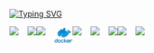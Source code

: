 <!--
### Hi there 👋

**biggujo/biggujo** is a ✨ _special_ ✨ repository because its `README.md` (this file) appears on your GitHub profile.

Here are some ideas to get you started:

- 🔭 I’m currently working on ...
- 🌱 I’m currently learning ...
- 👯 I’m looking to collaborate on ...
- 🤔 I’m looking for help with ...
- 💬 Ask me about ...
- 📫 How to reach me: ...
- 😄 Pronouns: ...
- ⚡ Fun fact: ...
-->

<a href="https://git.io/typing-svg"><img src="https://readme-typing-svg.demolab.com?font=Courier+New&weight=700&size=16&duration=3000&pause=5&multiline=true&repeat=false&width=435&lines=biggujo.+For+real" alt="Typing SVG" width="435" height="50"/></a>

<div>
  <img align="left" src="https://raw.githubusercontent.com/get-icon/geticon/master/icons/webstorm.svg" width="32">
<!--   <img align="left" src="https://cdn.jsdelivr.net/gh/devicons/devicon/icons/vscode/vscode-original.svg" width="32"> -->
<!--   <img align="left" src="https://raw.githubusercontent.com/get-icon/geticon/master/icons/javascript.svg" height="32"> -->
  <img align="left" src="https://raw.githubusercontent.com/get-icon/geticon/master/icons/react.svg" height="32">
  <img align="left" src="https://cdn.jsdelivr.net/gh/devicons/devicon/icons/typescript/typescript-original.svg" width="32">
  <img align="left" src="https://raw.githubusercontent.com/github/explore/80688e429a7d4ef2fca1e82350fe8e3517d3494d/topics/docker/docker.png" width="32">
  <img align="left" src="https://cdn.jsdelivr.net/gh/devicons/devicon/icons/html5/html5-original.svg" width="32">
  <img align="left" src="https://cdn.jsdelivr.net/gh/devicons/devicon/icons/sass/sass-original.svg" width="32">
  <img align="left" src="https://raw.githubusercontent.com/get-icon/geticon/master/icons/figma.svg" height="32">
<!--   <img align="left" src="https://raw.githubusercontent.com/get-icon/geticon/master/icons/adobe-photoshop.svg" width="32"> -->
  <img align="left" src="https://raw.githubusercontent.com/get-icon/geticon/master/icons/git-icon.svg" width="32">
  <img align="left" src="https://cdn.jsdelivr.net/gh/devicons/devicon/icons/markdown/markdown-original.svg" width="32">
</div>
